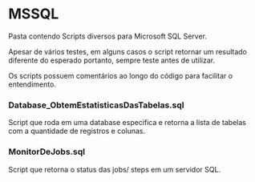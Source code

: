 # MSSQL
Pasta contendo Scripts diversos para Microsoft SQL Server.

Apesar de vários testes, em alguns casos o script retornar um resultado diferente do esperado portanto, sempre teste antes de utilizar.


Os scripts possuem comentários ao longo do código para facilitar o entendimento.

### Database_ObtemEstatisticasDasTabelas.sql
Script que roda em uma database especifica e retorna a lista de tabelas com a quantidade de registros e colunas.

### MonitorDeJobs.sql
Script que retorna o status das jobs/ steps em um servidor SQL.


